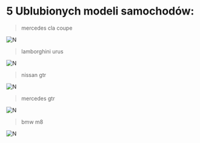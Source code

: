 # 5 Ublubionych modeli samochodów:
 > mercedes cla coupe

![N](https://www.mercedes-benz.pl/passengercars/mercedes-benz-cars/models/cla/coupe-c118/amg/comparison-slider/_jcr_content/comparisonslider/par/comparisonslide_761304657/interiorImage.MQ6.12.20191126150616.jpeg)

> lamborghini urus

![N](https://wrc.net.pl/app/uploads/2019/12/Mansory-Lamborghini-Urus.jpg)

> nissan gtr

![N](https://www-europe.nissan-cdn.net/content/dam/Nissan/nissan_europe/vehicles/gt-r/r35/2_minor_change/overview/19TDIEULHD_GT-R_002.jpg.ximg.l_full_m.smart.jpg)

> mercedes gtr

![N](https://wypozyczalniasamochodowwwarszawie.pl/wp-content/uploads/2020/10/mercedes-gtr-7.jpg)

> bmw m8

![N](https://i.ytimg.com/vi/Uy-mSOwUndM/maxresdefault.jpg)



